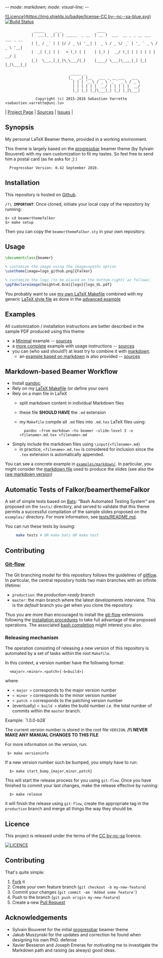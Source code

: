 -*- mode: markdown; mode: visual-line; -*-

[![Licence](https://img.shields.io/badge/license-CC by--nc--sa-blue.svg)](http://creativecommons.org/licenses/by-nc-sa/4.0)[![Build Status](https://travis-ci.org/Falkor/beamerthemeFalkor.svg?branch=master)](https://travis-ci.org/Falkor/beamerthemeFalkor)

                 _____     _ _                ____
                |  ___|_ _| | | _____  _ __  | __ )  ___  __ _ _ __ ___   ___ _ __
                | |_ / _` | | |/ / _ \| '__| |  _ \ / _ \/ _` | '_ ` _ \ / _ \ '__|
                |  _| (_| | |   < (_) | |    | |_) |  __/ (_| | | | | | |  __/ |
                |_|  \__,_|_|_|\_\___/|_|    |____/ \___|\__,_|_| |_| |_|\___|_|

                                  _____ _
                                 |_   _| |__   ___ _ __ ___   ___
                                   | | | '_ \ / _ \ '_ ` _ \ / _ \
                                   | | | | | |  __/ | | | | |  __/
                                   |_| |_| |_|\___|_| |_| |_|\___|

                  Copyright (c) 2015-2016 Sebastien Varrette <sebastien.varrette@uni.lu>

| [Project Page](https://github.com/Falkor/beamerthemeFalkor) | [Sources](https://github.com/Falkor/beamerthemeFalkor) |              [Issues](https://github.com/Falkor/beamerthemeFalkor/issues) |

## Synopsis

My personal LaTeX Beamer theme, provided in a working environment.

This theme is largely based on the [progressbar](http://recherche.noiraudes.net/fr/LaTeX.php) beamer theme (by Sylvain Bouveret) with my own customization to fit my tastes.
So feel free to send him a postal card (as he asks for ;) )

      Progressbar Version: 0.42 September 2010.

## Installation

This repository is hosted on [Github](https://github.com/Falkor/beamerthemeFalkor).

**`/!\ IMPORTANT`**: Once cloned, initiate your local copy of the repository by running:

    $> cd beamerthemefalkor
    $> make setup

Then you can copy the `beamerthemeFalkor.sty` in your own repository.

## Usage

```latex
\documentclass{beamer}

% customize the image using the image=<path> option
\usetheme[image=logo_github.png]{Falkor}

% customize the logo (to be placed on the bottom right) as follows:
\pgfdeclareimage[height=0.8cm]{logo}{logo_UL.pdf}
```

You probably want to use [my own LaTeX Makefile](https://github.com/Falkor/Makefiles/blob/devel/latex/Makefile) combined with my generic [LaTeX style file](https://github.com/Falkor/Makefiles/blob/devel/latex/template-article-styles/_style.sty) as done in the [advanced example](examples/advanced)

## Examples

All customization / installation instructions are better described in the sample PDF produced using this theme:

* a [Minimal](examples/minimal.pdf) example -- [sources](examples/minimal/)
* a [more complete](examples/advanced.pdf) example with usage instructions -- [sources](examples/advanced/)
* you can (who said should?) at least try to combine it with [markdown](http://daringfireball.net/projects/markdown/).
   - an [example based on markdown](examples/markdown.pdf) is also provided -- [sources](examples/markdown/)

## Markdown-based Beamer Workflow

* Install [pandoc](http://pandoc.org/)
* Rely on my [LaTeX Makefile](https://github.com/Falkor/Makefiles/blob/devel/latex/Makefile) (or define your own)
* Rely on a main file in LaTeX
    - split markdown content in individual Markdown files
    - these file **SHOULD HAVE** the `.md` extension
	- my `Makefile` compile all `.md` files into `.md.tex` LaTeX files using:

            pandoc –from markdown –to beamer –slide-level 3 -o <filename>.md.tex <filename>.md

* Simply include the markdown files using `\input{<filename>.md}`
    - in practice, `<filename>.md.tex` is considered for inclusion since the `.tex` extension is automatically appended.

You can see a concrete example in [`examples/markdown/`](examples/markdown).
In particular, you might consider the [markdown file](examples/markdown/_content_in_markdown.md) used to produce the slides (see also the [raw markdown version](https://raw.githubusercontent.com/Falkor/beamerthemeFalkor/master/examples/markdown/_content_in_markdown.md))

## Automatic Tests of Falkor/beamerthemeFalkor

A set of simple tests based on [Bats](https://github.com/sstephenson/bats): "Bash Automated Testing System" are proposed on the `tests/` directory, and served to validate that this theme permits a successful compilation of the sample slides proposed on the `examples/` directory.
For more information, see [tests/README.md](tests/README.md).

You can run these tests by issuing:

```bash
     make tests # OR make bats OR make test
```
## Contributing

### [Git-flow](https://github.com/nvie/gitflow)

The Git branching model for this repository follows the guidelines of [gitflow](http://nvie.com/posts/a-successful-git-branching-model/).
In particular, the central repository holds two main branches with an infinite lifetime:

* `production`: the *production-ready* branch
* `master`: the main branch where the latest developments interviene. This is the *default* branch you get when you clone the repository.

Thus you are more than encouraged to install the [git-flow](https://github.com/nvie/gitflow) extensions following the [installation procedures](https://github.com/nvie/gitflow/wiki/Installation) to take full advantage of the proposed operations. The associated [bash completion](https://github.com/bobthecow/git-flow-completion) might interest you also.

### Releasing mechanism

The operation consisting of releasing a new version of this repository is automated by a set of tasks within the root `Makefile`.

In this context, a version number have the following format:

      <major>.<minor>.<patch>[-b<build>]

where:

* `< major >` corresponds to the major version number
* `< minor >` corresponds to the minor version number
* `< patch >` corresponds to the patching version number
* (eventually) `< build >` states the build number _i.e._ the total number of commits within the `master` branch.

Example: \`1.0.0-b28\`

The current version number is stored in the root file `VERSION`. __/!\ NEVER MAKE ANY MANUAL CHANGES TO THIS FILE__

For more information on the version, run:

     $> make versioninfo

If a new version number such be bumped, you simply have to run:

      $> make start_bump_{major,minor,patch}

This will start the release process for you using `git-flow`.
Once you have finished to commit your last changes, make the release effective by running:

      $> make release

it will finish the release using `git-flow`, create the appropriate tag in the `production` branch and merge all things the way they should be.

## Licence

This project is released under the terms of the [CC by-nc-sa](LICENCE) licence.

[![LICENCE](https://licensebuttons.net/l/by-nc-sa/4.0/88x31.png)](http://creativecommons.org/licenses/by-nc-sa/4.0)

## Contributing

That's quite simple:

1. [Fork](https://help.github.com/articles/fork-a-repo/) it
2. Create your own feature branch (`git checkout -b my-new-feature`)
3. Commit your changes (`git commit -am 'Added some feature'`)
4. Push to the branch (`git push origin my-new-feature`)
5. Create a new [Pull Request](https://help.github.com/articles/using-pull-requests/)

## Acknowledgements

* Sylvain Bouveret for the initial [progressbar](http://recherche.noiraudes.net/fr/LaTeX.php) beamer theme
* Jakub Muszynski for the updates and correction he found when designing his own PhD. defense
* Xavier Besseron and Joseph Emeras for motivating me to investigate the Markdown path and raising (as always) good ideas.
